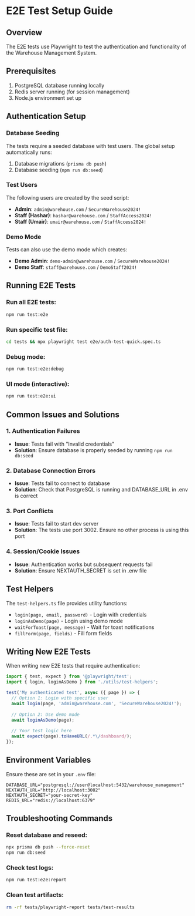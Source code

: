 # E2E Test Setup Guide

## Overview
The E2E tests use Playwright to test the authentication and functionality of the Warehouse Management System.

## Prerequisites
1. PostgreSQL database running locally
2. Redis server running (for session management)
3. Node.js environment set up

## Authentication Setup

### Database Seeding
The tests require a seeded database with test users. The global setup automatically runs:
1. Database migrations (`prisma db push`)
2. Database seeding (`npm run db:seed`)

### Test Users
The following users are created by the seed script:
- **Admin**: `admin@warehouse.com` / `SecureWarehouse2024!`
- **Staff (Hashar)**: `hashar@warehouse.com` / `StaffAccess2024!`
- **Staff (Umair)**: `umair@warehouse.com` / `StaffAccess2024!`

### Demo Mode
Tests can also use the demo mode which creates:
- **Demo Admin**: `demo-admin@warehouse.com` / `SecureWarehouse2024!`
- **Demo Staff**: `staff@warehouse.com` / `DemoStaff2024!`

## Running E2E Tests

### Run all E2E tests:
```bash
npm run test:e2e
```

### Run specific test file:
```bash
cd tests && npx playwright test e2e/auth-test-quick.spec.ts
```

### Debug mode:
```bash
npm run test:e2e:debug
```

### UI mode (interactive):
```bash
npm run test:e2e:ui
```

## Common Issues and Solutions

### 1. Authentication Failures
- **Issue**: Tests fail with "Invalid credentials"
- **Solution**: Ensure database is properly seeded by running `npm run db:seed`

### 2. Database Connection Errors
- **Issue**: Tests fail to connect to database
- **Solution**: Check that PostgreSQL is running and DATABASE_URL in .env is correct

### 3. Port Conflicts
- **Issue**: Tests fail to start dev server
- **Solution**: The tests use port 3002. Ensure no other process is using this port

### 4. Session/Cookie Issues
- **Issue**: Authentication works but subsequent requests fail
- **Solution**: Ensure NEXTAUTH_SECRET is set in .env file

## Test Helpers

The `test-helpers.ts` file provides utility functions:
- `login(page, email, password)` - Login with credentials
- `loginAsDemo(page)` - Login using demo mode
- `waitForToast(page, message)` - Wait for toast notifications
- `fillForm(page, fields)` - Fill form fields

## Writing New E2E Tests

When writing new E2E tests that require authentication:

```typescript
import { test, expect } from '@playwright/test';
import { login, loginAsDemo } from './utils/test-helpers';

test('My authenticated test', async ({ page }) => {
  // Option 1: Login with specific user
  await login(page, 'admin@warehouse.com', 'SecureWarehouse2024!');
  
  // Option 2: Use demo mode
  await loginAsDemo(page);
  
  // Your test logic here
  await expect(page).toHaveURL(/.*\/dashboard/);
});
```

## Environment Variables

Ensure these are set in your `.env` file:
```
DATABASE_URL="postgresql://user@localhost:5432/warehouse_management"
NEXTAUTH_URL="http://localhost:3002"
NEXTAUTH_SECRET="your-secret-key"
REDIS_URL="redis://localhost:6379"
```

## Troubleshooting Commands

### Reset database and reseed:
```bash
npx prisma db push --force-reset
npm run db:seed
```

### Check test logs:
```bash
npm run test:e2e:report
```

### Clean test artifacts:
```bash
rm -rf tests/playwright-report tests/test-results
```